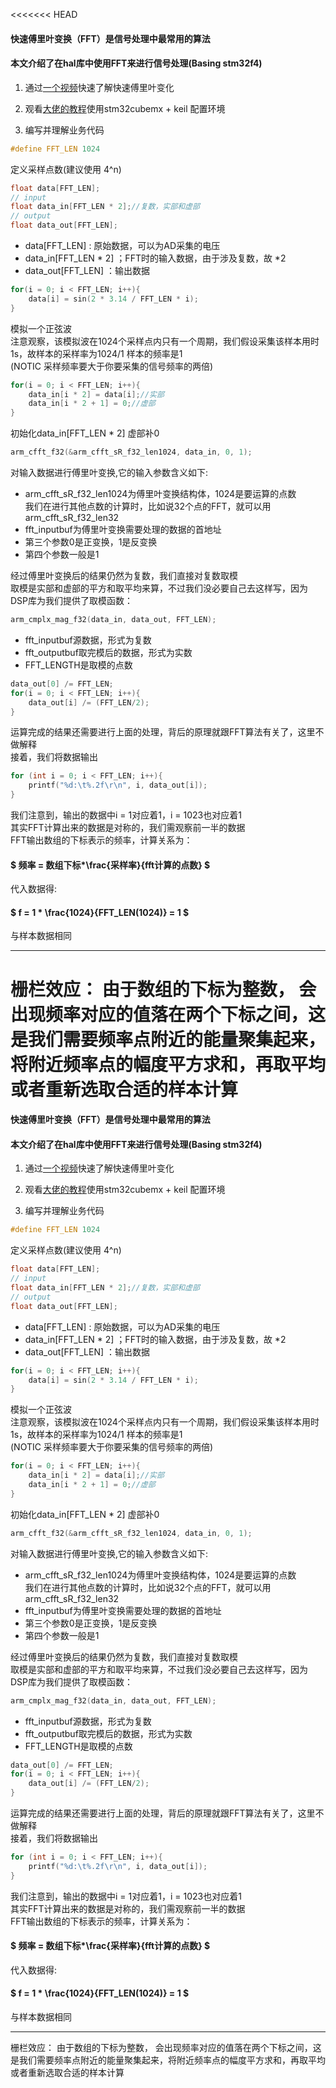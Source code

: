 <<<<<<< HEAD
#### 快速傅里叶变换（FFT）是信号处理中最常用的算法  
#### 本文介绍了在hal库中使用FFT来进行信号处理(Basing stm32f4)

1. 通过[一个视频](https://www.bilibili.com/video/BV1pW411J7s8/?share_source=copy_web&vd_source=452925c151685f7ba8a44f434b04c8a9)快速了解快速傅里叶变化

2. 观看[大佬的教程](https://blog.csdn.net/qq_34022877/article/details/117855263)使用stm32cubemx + keil 配置环境  

3. 编写并理解业务代码

```C
#define FFT_LEN 1024
```
定义采样点数(建议使用 4^n)

```C
float data[FFT_LEN];
// input 
float data_in[FFT_LEN * 2];//复数，实部和虚部
// output
float data_out[FFT_LEN];
```

* data[FFT_LEN] : 原始数据，可以为AD采集的电压
* data_in[FFT_LEN * 2] ；FFT时的输入数据，由于涉及复数，故 *2
* data_out[FFT_LEN] ：输出数据

```C
for(i = 0; i < FFT_LEN; i++){
	data[i] = sin(2 * 3.14 / FFT_LEN * i);
}
```

模拟一个正弦波  
注意观察，该模拟波在1024个采样点内只有一个周期，我们假设采集该样本用时1s，故样本的采样率为$1024/1$ 样本的频率是1  
(NOTIC 采样频率要大于你要采集的信号频率的两倍)
```C
for(i = 0; i < FFT_LEN; i++){
    data_in[i * 2] = data[i];//实部
	data_in[i * 2 + 1] = 0;//虚部
}
```
初始化data_in[FFT_LEN * 2] 虚部补0
```C
arm_cfft_f32(&arm_cfft_sR_f32_len1024, data_in, 0, 1);
```
对输入数据进行傅里叶变换,它的输入参数含义如下:
* arm_cfft_sR_f32_len1024为傅里叶变换结构体，1024是要运算的点数  
我们在进行其他点数的计算时，比如说32个点的FFT，就可以用arm_cfft_sR_f32_len32
* fft_inputbuf为傅里叶变换需要处理的数据的首地址
* 第三个参数0是正变换，1是反变换
* 第四个参数一般是1

经过傅里叶变换后的结果仍然为复数，我们直接对复数取模  
​ 取模是实部和虚部的平方和取平均来算，不过我们没必要自己去这样写，因为DSP库为我们提供了取模函数：
```C
arm_cmplx_mag_f32(data_in, data_out, FFT_LEN);
```
* fft_inputbuf源数据，形式为复数
* fft_outputbuf取完模后的数据，形式为实数
* FFT_LENGTH是取模的点数
```C
data_out[0] /= FFT_LEN;
for(i = 0; i < FFT_LEN; i++){
	data_out[i] /= (FFT_LEN/2);
}
```
​运算完成的结果还需要进行上面的处理，背后的原理就跟FFT算法有关了，这里不做解释  
接着，我们将数据输出
```C
for (int i = 0; i < FFT_LEN; i++){
    printf("%d:\t%.2f\r\n", i, data_out[i]);
}
```
我们注意到，输出的数据中i = 1对应着1，i = 1023也对应着1  
其实FFT计算出来的数据是对称的，我们需观察前一半的数据  
​ FFT输出数组的下标表示的频率，计算关系为：  
#### $ 频率 = 数组下标*\frac{采样率}{fft计算的点数} $
代入数据得:
#### $ f = 1 * \frac{1024}{FFT\_LEN(1024)} = 1 $
与样本数据相同

---
栅栏效应：
由于数组的下标为整数， 会出现频率对应的值落在两个下标之间，这是我们需要频率点附近的能量聚集起来，将附近频率点的幅度平方求和，再取平均  
或者重新选取合适的样本计算
=======
#### 快速傅里叶变换（FFT）是信号处理中最常用的算法  
#### 本文介绍了在hal库中使用FFT来进行信号处理(Basing stm32f4)

1. 通过[一个视频](https://www.bilibili.com/video/BV1pW411J7s8/?share_source=copy_web&vd_source=452925c151685f7ba8a44f434b04c8a9)快速了解快速傅里叶变化

2. 观看[大佬的教程](https://blog.csdn.net/qq_34022877/article/details/117855263)使用stm32cubemx + keil 配置环境  

3. 编写并理解业务代码

```C
#define FFT_LEN 1024
```
定义采样点数(建议使用 4^n)

```C
float data[FFT_LEN];
// input 
float data_in[FFT_LEN * 2];//复数，实部和虚部
// output
float data_out[FFT_LEN];
```

* data[FFT_LEN] : 原始数据，可以为AD采集的电压
* data_in[FFT_LEN * 2] ；FFT时的输入数据，由于涉及复数，故 *2
* data_out[FFT_LEN] ：输出数据

```C
for(i = 0; i < FFT_LEN; i++){
	data[i] = sin(2 * 3.14 / FFT_LEN * i);
}
```

模拟一个正弦波  
注意观察，该模拟波在1024个采样点内只有一个周期，我们假设采集该样本用时1s，故样本的采样率为$1024/1$ 样本的频率是1  
(NOTIC 采样频率要大于你要采集的信号频率的两倍)
```C
for(i = 0; i < FFT_LEN; i++){
    data_in[i * 2] = data[i];//实部
	data_in[i * 2 + 1] = 0;//虚部
}
```
初始化data_in[FFT_LEN * 2] 虚部补0
```C
arm_cfft_f32(&arm_cfft_sR_f32_len1024, data_in, 0, 1);
```
对输入数据进行傅里叶变换,它的输入参数含义如下:
* arm_cfft_sR_f32_len1024为傅里叶变换结构体，1024是要运算的点数  
我们在进行其他点数的计算时，比如说32个点的FFT，就可以用arm_cfft_sR_f32_len32
* fft_inputbuf为傅里叶变换需要处理的数据的首地址
* 第三个参数0是正变换，1是反变换
* 第四个参数一般是1

经过傅里叶变换后的结果仍然为复数，我们直接对复数取模  
​ 取模是实部和虚部的平方和取平均来算，不过我们没必要自己去这样写，因为DSP库为我们提供了取模函数：
```C
arm_cmplx_mag_f32(data_in, data_out, FFT_LEN);
```
* fft_inputbuf源数据，形式为复数
* fft_outputbuf取完模后的数据，形式为实数
* FFT_LENGTH是取模的点数
```C
data_out[0] /= FFT_LEN;
for(i = 0; i < FFT_LEN; i++){
	data_out[i] /= (FFT_LEN/2);
}
```
​运算完成的结果还需要进行上面的处理，背后的原理就跟FFT算法有关了，这里不做解释  
接着，我们将数据输出
```C
for (int i = 0; i < FFT_LEN; i++){
    printf("%d:\t%.2f\r\n", i, data_out[i]);
}
```
我们注意到，输出的数据中i = 1对应着1，i = 1023也对应着1  
其实FFT计算出来的数据是对称的，我们需观察前一半的数据  
​ FFT输出数组的下标表示的频率，计算关系为：  
#### $ 频率 = 数组下标*\frac{采样率}{fft计算的点数} $
代入数据得:
#### $ f = 1 * \frac{1024}{FFT\_LEN(1024)} = 1 $
与样本数据相同

---
栅栏效应：
由于数组的下标为整数， 会出现频率对应的值落在两个下标之间，这是我们需要频率点附近的能量聚集起来，将附近频率点的幅度平方求和，再取平均  
或者重新选取合适的样本计算

